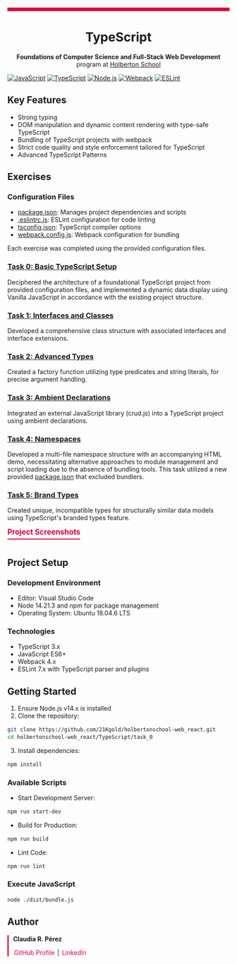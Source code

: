 ﻿![](./images/barra2.png)

<h1 align="center">TypeScript</h1>

<p align="center">
  <strong>Foundations of Computer Science and Full-Stack Web Development</strong> program at
  <a href="https://www.holbertonschool.com/">Holberton School</a>
</p>

[![JavaScript](https://img.shields.io/badge/JavaScript-ES6+-1e145f.svg)](https://developer.mozilla.org/en-US/docs/Web/JavaScript)
[![TypeScript](https://img.shields.io/badge/TypeScript-3.x-2f878c.svg)](https://www.typescriptlang.org/)
[![Node.js](https://img.shields.io/badge/Node.js-14.x-e1003c.svg)](https://nodejs.org/)
[![Webpack](https://img.shields.io/badge/Webpack-4.x-8dd6f9.svg)](https://webpack.js.org/)
[![ESLint](https://img.shields.io/badge/ESLint-7.x-4B32C3.svg)](https://eslint.org/)

## Key Features
* Strong typing
* DOM manipulation and dynamic content rendering with type-safe TypeScript
* Bundling of TypeScript projects with webpack
* Strict code quality and style enforcement tailored for TypeScript
* Advanced TypeScript Patterns
## Exercises
### Configuration Files
- [package.json](./task_0/package.json): Manages project dependencies and scripts
- [.eslintrc.js](./task_0/.eslintrc.js): ESLint configuration for code linting
- [tsconfig.json](./task_0/tsconfig.json): TypeScript compiler options
- [webpack.config.js](./task_0/webpack.config.js): Webpack configuration for bundling

Each exercise was completed using the provided configuration files.
### [Task 0: Basic TypeScript Setup](./task_0/js/main.ts) 
Deciphered the architecture of a foundational TypeScript project from provided configuration files, and implemented a dynamic data display using Vanilla JavaScript in accordance with the existing project structure.

### [Task 1: Interfaces and Classes](./task_1/js/main.ts)
Developed a comprehensive class structure with associated interfaces and interface extensions.

### [Task 2: Advanced Types](./task_2/js/main.ts)
Created a factory function utilizing type predicates and string literals, for precise argument handling.

### [Task 3: Ambient Declarations](./task_3/js/main.ts)
Integrated an external JavaScript library (crud.js) into a TypeScript project using ambient declarations.

### [Task 4: Namespaces](./task_4/js/main.ts)
Developed a multi-file namespace structure with an accompanying HTML demo, necessitating alternative approaches to module management and script loading due to the absence of bundling tools. This task utilized a new provided [package.json](./task_4/package.json) that excluded bundlers.

### [Task 5: Brand Types](./task_5/js/main.ts)
Created unique, incompatible types for structurally similar data models using TypeScript's branded types feature.

<details>
  <summary style="display: inline-block; cursor: pointer; font-size: 1.2em; font-weight: bold; color: #e1003c; border-bottom: 2px solid #e1003c; padding-bottom: 5px; margin-bottom: 10px;">
    Project Screenshots
  </summary>

### Task 0 Typescript dynamic data display
Note that dist directory is being erased or not populated when using npm run start-dev. This behavior is normal because the development server doesn't create physical files in the dist directory. Instead, it serves the files from memory to provide a quicker feedback loop during development.
<p align="center">
  <img src="./images/transpiled files after npm run start-dev.png" alt="Image Description" width="800" />
</p>
<p align="center"><em>Development Server files of Task 0</em></p>

<p></p>

<p align="center"><img src="./images/task_0_browser.png" alt="Task 0" width="800"/></p>
<p align="center"><em>Development Server Output of Task 0</em></p>

### Task 1: Interfaces and Classes
```bash
USER-PC/task_1$ node ./dist/bundle.js 
{
  firstName: 'John',
  fullTimeEmployee: false,
  lastName: 'Lenon',
  yearsOfExperience: 33,
  location: 'Liverpool, England',
  contract: false,
  subject: 'guitar'
}
{
  firstName: 'Paul',
  fullTimeEmployee: true,
  lastName: 'McCartney',
  location: 'Liverpool, England',
  subject: 'piano'
}
{
  firstName: 'George',
  fullTimeEmployee: true,
  lastName: 'Harrison',
  location: 'Liverpool, England'
}
{
  firstName: 'Ringo',
  fullTimeEmployee: true,
  lastName: 'Star',
  location: 'Liverpool, England',
  numberOfReports: 1
}
J. Lennon
Yoco: Currently working
```

### Task 2: Advanced Types

<p align="center">
  <img src="./images/task_2_browser.png" alt="Task 2 Screenshot" width="800"/>
</p>
<p align="center"><em>DevTools console of Task 2</em></p>

### Task 3: Ambient Declarations
```bash
USER-PC/task_3$ node ./dist/bundle.js
Insert row { firstName: 'Guillaume', lastName: 'Salva' }
Update row 573 { firstName: 'Guillaume', lastName: 'Salva', age: 23 }
Delete row id 573
```

### Task 4: Namespaces

<p align="center">
  <img src="./images/task_4_browser.png" alt="Task 4 Screenshot" width="800"/>
</p>
<p align="center"><em>DevTools console of Task 4</em></p>

### Task 5: Brand Types
```bash
USER-PC/task_5$ node ./dist/bundle.js
{ credits: 6 }
```

</details>

## Project Setup
### Development Environment
* Editor: Visual Studio Code
* Node 14.21.3 and npm for package management
* Operating System: Ubuntu 18.04.6 LTS
### Technologies
- TypeScript 3.x
- JavaScript ES6+
- Webpack 4.x
- ESLint 7.x with TypeScript parser and plugins
## Getting Started
1. Ensure Node.js v14.x is installed
2. Clone the repository:
``` bash
git clone https://github.com/21Kgold/holbertonschool-web_react.git
cd holbertonschool-web_react/TypeScript/task_0
```
3. Install dependencies:
``` bash
npm install
```
### Available Scripts
* Start Development Server:
``` bash
npm run start-dev
```
* Build for Production:
``` bash
npm run build
```
* Lint Code:
``` bash
npm run lint
```
### Execute JavaScript
``` bash
node ./dist/bundle.js 
```

## Author

<div style="border-left: 3px solid #e1003c; padding-left: 10px;">
  <p><strong>Claudia R. Pérez</strong></p>
  <p>
    <a href="https://github.com/21Kgold" style="color: #e1003c; text-decoration: none; padding: 0 2px;">GitHub Profile</a> | 
    <a href="https://linkedin.com/in/claudia-tech" style="color: #e1003c; padding: 0 2px; text-decoration: none;">LinkedIn</a>
  </p>
</div>


